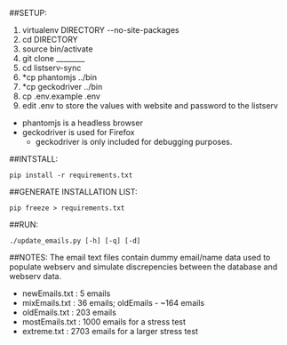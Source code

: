 ##SETUP:
1. virtualenv DIRECTORY --no-site-packages
2. cd DIRECTORY
3. source bin/activate
4. git clone ________
5. cd listserv-sync
6. *cp phantomjs ../bin
7. *cp geckodriver ../bin
8. cp .env.example .env
9. edit .env to store the values with website and password to the listserv

* phantomjs is a headless browser
* geckodriver is used for Firefox
    * geckodriver is only included for debugging purposes.

##INTSTALL:
```
pip install -r requirements.txt
```

##GENERATE INSTALLATION LIST:
```
pip freeze > requirements.txt
```

##RUN:
```
./update_emails.py [-h] [-q] [-d]
```

##NOTES:
The email text files contain dummy email/name data used
to populate webserv and simulate discrepencies between the
database and webserv data.

* newEmails.txt : 5 emails
* mixEmails.txt : 36 emails; oldEmails - ~164 emails 
* oldEmails.txt : 203 emails
* mostEmails.txt : 1000 emails for a stress test
* extreme.txt : 2703 emails for a larger stress test
